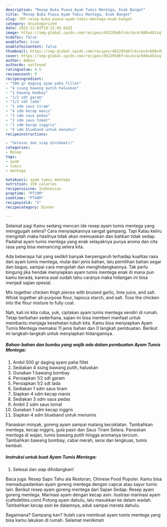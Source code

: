 ```yaml
---
description: "Resep Buka Puasa Ayam Tumis Mentega, Enak Banget"
title: "Resep Buka Puasa Ayam Tumis Mentega, Enak Banget"
slug: 707-resep-buka-puasa-ayam-tumis-mentega-enak-banget
category: Uncategorized
date: 2022-12-03T19:32:03.642Z
image: https://img-global.cpcdn.com/recipes/d92295d6fc4ccbc4/680x482cq70/ayam-tumis-mentega-foto-resep-utama.jpg
hideToc: false
enableToc: true
enableTocContent: false
thumbnail: https://img-global.cpcdn.com/recipes/d92295d6fc4ccbc4/680x482cq70/ayam-tumis-mentega-foto-resep-utama.jpg
cover: https://img-global.cpcdn.com/recipes/d92295d6fc4ccbc4/680x482cq70/ayam-tumis-mentega-foto-resep-utama.jpg
author: Admin
authorAv: notfound
ratingvalue: 4.5
reviewcount: 9
recipeingredient:
- "500 gr daging ayam paha fillet"
- "4 siung bawang putih haluskan"
- "1 bawang bombay"
- "1/2 sdt garam"
- "1/2 sdt lada"
- "1 sdm saus tiram"
- "4 sdm kecap manis"
- "3 sdm saus pedas"
- "2 sdm saus tomat"
- "1 sdm kecap inggris"
- "4 sdm blueband untuk menumis"
recipeinstructions:

- "Selesai dan siap dinikmati!"
categories:
- Resep
tags:
- ayam
- tumis
- mentega

katakunci: ayam tumis mentega 
nutrition: 159 calories
recipecuisine: Indonesian
preptime: "PT29M"
cooktime: "PT48M"
recipeyield: "3"
recipecategory: Dinner

---
```



Selamat pagi Kamu sedang mencari ide resep ayam tumis mentega yang menggugah selera? Cara menyiapkannya sangat gampang. Tapi Kalau keliru mengolah maka hasilnya tidak akan memuaskan dan bahkan tidak sedap. Padahal ayam tumis mentega yang enak selayaknya punya aroma dan cita rasa yang bisa memancing selera kita.


Ada beberapa hal yang sedikit banyak berpengaruh terhadap kualitas rasa dari ayam tumis mentega, mulai dari jenis bahan, lalu pemilihan bahan segar dan bagus, sampai cara mengolah dan menghidangkannya. Tak perlu bingung jika hendak menyiapkan ayam tumis mentega enak di mana pun kamu berada, karena asal sudah tahu caranya maka hidangan ini bisa menjadi sajian spesial.

Mix together chicken thigh pieces with bruised garlic, lime juice, and salt. Whisk together all-purpose flour, tapioca starch, and salt. Toss the chicken into the flour mixture to fully coat.


Nah, kali ini kita coba, yuk, ciptakan ayam tumis mentega sendiri di rumah. Tetap berbahan sederhana, sajian ini bisa memberi manfaat untuk membantu menjaga kesehatan tubuh kita. Kamu bisa menyiapkan Ayam Tumis Mentega memakai 11 jenis bahan dan 0 langkah pembuatan. Berikut ini langkah-langkah untuk menyiapkan hidangannya.

<!--inarticleads1-->

##### Bahan-bahan dan bumbu yang wajib ada dalam pembuatan Ayam Tumis Mentega:

1. Ambil 500 gr daging ayam paha fillet
1. Sediakan 4 siung bawang putih, haluskan
1. Gunakan 1 bawang bombay
1. Persiapkan 1/2 sdt garam
1. Persiapkan 1/2 sdt lada
1. Sediakan 1 sdm saus tiram
1. Siapkan 4 sdm kecap manis
1. Sediakan 3 sdm saus pedas
1. Ambil 2 sdm saus tomat
1. Gunakan 1 sdm kecap inggris
1. Siapkan 4 sdm blueband untuk menumis


Panaskan minyak, goreng ayam sampai matang kecoklatan. Tambahkan mentega, kecap inggris, gula pasir dan Saus Tiram Selera. Panaskan mentega di wajan, tumis bawang putih hingga aromanya tercium. Tambahkan bawang bombay, cabai merah, serai dan lengkuas, tumis kembali. 

<!--inarticleads2-->

##### Instruksi untuk buat Ayam Tumis Mentega:


1. Selesai dan siap dihidangkan!

Baca juga: Resep Sapo Tahu ala Restoran, Chinese Food Populer. Kamu bisa memadupadankan ayam goreng mentega dengan capcai atau sayur tumis lain. Berikut resep ayam goreng mentega dari Sajian Sedap: Resep ayam goreng mentega. Marinasi ayam dengan kecap asin. ilustrasi marinasi ayam (cafedelites.com) Potong ayam dahulu, lalu masukkan ke dalam wadah. Tambahkan kecap asin ke dalamnya, aduk sampai merata dahulu. 

Bagaimana? Gampang kan? Itulah cara membuat ayam tumis mentega yang bisa kamu lakukan di rumah. Selamat menikmati
